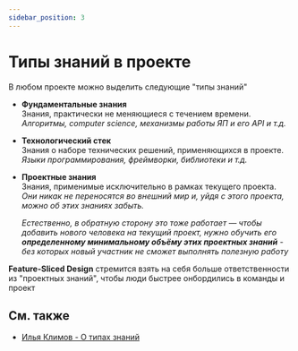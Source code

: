 ```yaml
---
sidebar_position: 3
---
```


# Типы знаний в проекте

В любом проекте можно выделить следующие "типы знаний"

- **Фундаментальные знания**  
    Знания, практически не меняющиеся с течением времени.
    *Алгоритмы, computer science, механизмы работы ЯП и его API и т.д.*

- **Технологический стек**  
    Знания о наборе технических решений, применяющихся в проекте.
    *Языки программирования, фреймворки, библиотеки и т.д.*

- **Проектные знания**  
    Знания, применимые исключительно в рамках текущего проекта.
    *Они никак не переносятся во внешний мир и, уйдя с этого проекта, можно об этих знаниях забыть.*

    *Естественно, в обратную сторону это тоже работает — чтобы добавить нового человека на текущий проект, нужно обучить его **определенному минимальному объёму этих проектных знаний** - без которых новый участник не сможет выполнять полезную работу*

**Feature-Sliced Design** стремится взять на себя больше ответственности из "проектных знаний", чтобы люди быстрее онбордились в команды и проект

## См. также

- [Илья Климов - О типах знаний][ext-klimov]

[ext-klimov]: https://youtu.be/4xyb_tA-uw0?t=249
